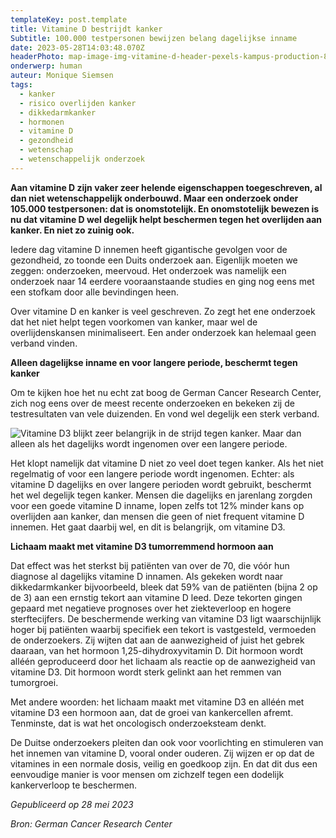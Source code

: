 ```yaml
---
templateKey: post.template
title: Vitamine D bestrijdt kanker
Subtitle: 100.000 testpersonen bewijzen belang dagelijkse inname
date: 2023-05-28T14:03:48.070Z
headerPhoto: map-image-img-vitamine-d-header-pexels-kampus-production-805405-jpg-bron-pexels-kampus-productions-onderschrift-vitamine-d-header
onderwerp: human
auteur: Monique Siemsen
tags:
  - kanker
  - risico overlijden kanker
  - dikkedarmkanker
  - hormonen
  - vitamine D
  - gezondheid
  - wetenschap
  - wetenschappelijk onderzoek
---
```

**Aan vitamine D zijn vaker zeer helende eigenschappen toegeschreven, al dan niet wetenschappelijk onderbouwd. Maar een onderzoek onder 105.000 testpersonen: dat is onomstotelijk. En onomstotelijk bewezen is nu dat vitamine D wel degelijk helpt beschermen tegen het overlijden aan kanker. En niet zo zuinig ook.**

Iedere dag vitamine D innemen heeft gigantische gevolgen voor de gezondheid, zo toonde een Duits onderzoek aan. Eigenlijk moeten we zeggen: onderzoeken, meervoud. Het onderzoek was namelijk een onderzoek naar 14 eerdere vooraanstaande studies en ging nog eens met een stofkam door alle bevindingen heen.

Over vitamine D en kanker is veel geschreven. Zo zegt het ene onderzoek dat het niet helpt tegen voorkomen van kanker, maar wel de overlijdenskansen minimaliseert. Een ander onderzoek kan helemaal geen verband vinden.

**A﻿lleen dagelijkse inname en voor langere periode, beschermt tegen kanker**

Om te kijken hoe het nu echt zat boog de German Cancer Research Center, zich nog eens over de meest recente onderzoeken en bekeken zij de testresultaten van vele duizenden. En vond wel degelijk een sterk verband.

![Vitamine D3 blijkt zeer belangrijk in de strijd tegen kanker. Maar dan alleen als het dagelijks wordt ingenomen over een langere periode.](/img/vitamine-2-2-pexels-pavel-danilyuk-5998499.jpeg "Pexels: Pavel Danilyuk")

Het klopt namelijk dat vitamine D niet zo veel doet tegen kanker. Als het niet regelmatig of voor een langere periode wordt ingenomen. Echter: als vitamine D dagelijks en over langere perioden wordt gebruikt, beschermt het wel degelijk tegen kanker. Mensen die dagelijks en jarenlang zorgden voor een goede vitamine D inname, lopen zelfs tot 12% minder kans op overlijden aan kanker, dan mensen die geen of niet frequent vitamine D innemen. Het gaat daarbij wel, en dit is belangrijk, om vitamine D3.

**L﻿ichaam maakt met vitamine D3 tumorremmend hormoon aan**

Dat effect was het sterkst bij patiënten van over de 70, die vóór hun diagnose al dagelijks vitamine D innamen. Als gekeken wordt naar dikkedarmkanker bijvoorbeeld, bleek dat 59% van de patiënten (bijna 2 op de 3) aan een ernstig tekort aan vitamine D leed. Deze tekorten gingen gepaard met negatieve prognoses over het ziekteverloop en hogere sterftecijfers. De beschermende werking van vitamine D3 ligt waarschijnlijk hoger bij patiënten waarbij specifiek een tekort is vastgesteld, vermoeden de onderzoekers. Zij wijten dat aan de aanwezigheid of juist het gebrek daaraan, van het hormoon 1,25-dihydroxyvitamin D. Dit hormoon wordt alléén geproduceerd door het lichaam als reactie op de aanwezigheid van vitamine D3. Dit hormoon wordt sterk gelinkt aan het remmen van tumorgroei.

Met andere woorden: het lichaam maakt met vitamine D3 en alléén met vitamine D3 een hormoon aan, dat de groei van kankercellen afremt. Tenminste, dat is wat het oncologisch onderzoeksteam denkt.

De Duitse onderzoekers pleiten dan ook voor voorlichting en stimuleren van het innemen van vitamine D, vooral onder ouderen. Zij wijzen er op dat de vitamines in een normale dosis, veilig en goedkoop zijn. En dat dit dus een eenvoudige manier is voor mensen om zichzelf tegen een dodelijk kankerverloop te beschermen.

*Gepubliceerd op 28 mei 2023*

*Bron: German Cancer Research Center*